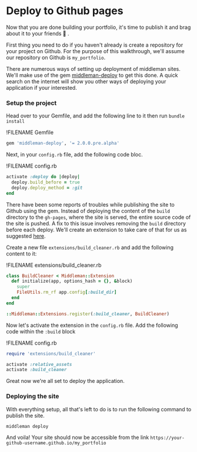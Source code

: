# Deploy to Github pages

Now that you are done building your portfolio, it's time to publish it and brag about it to your friends 🙂 .

First thing you need to do if you haven't already is create a repository for your project on Github. For the purpose of this walkthrough, we'll assume our repository on Github is `my_portfolio`.


There are numerous ways of setting up deployment of middleman sites. We'll make use of the gem [middleman-deploy](https://github.com/middleman-contrib/middleman-deploy) to get this done. A quick search on the internet will show you other ways of deploying your application if your interested.

### Setup the project

Head over to your Gemfile, and add the following line to it then run `bundle install`

!FILENAME Gemfile
```ruby
gem 'middleman-deploy', '= 2.0.0.pre.alpha'
```

Next, in your `config.rb` file, add the following code bloc.

!FILENAME config.rb
```ruby
activate :deploy do |deploy|
  deploy.build_before = true
  deploy.deploy_method = :git
end
```

There have been some reports of troubles while publishing the site to Github using the gem. Instead of deploying the content of the `build` directory to the `gh-pages`, where the site is served, the entire source code of the site is pushed. A fix to this issue involves removing the `build` directory before each deploy. We'll create an extension to take care of that for us as suggested [here](https://github.com/middleman-contrib/middleman-deploy/issues/114).

Create a new file `extensions/build_cleaner.rb` and add the following content to it:

!FILENAME extensions/build_cleaner.rb
```ruby
class BuildCleaner < Middleman::Extension
  def initialize(app, options_hash = {}, &block)
    super
    FileUtils.rm_rf app.config[:build_dir]
  end
end

::Middleman::Extensions.register(:build_cleaner, BuildCleaner)
```

Now let's activate the extension in the `config.rb` file. Add the following code within the `:build` block


!FILENAME config.rb
```ruby
require 'extensions/build_cleaner'

activate :relative_assets
activate :build_cleaner
```

Great now we're all set to deploy the application.

### Deploying the site 

With everything setup, all that's left to do is to run the following command to publish the site.

```shell
middleman deploy
```

And voila! Your site should now be accessible from the link `https://your-github-username.github.io/my_portfolio`

